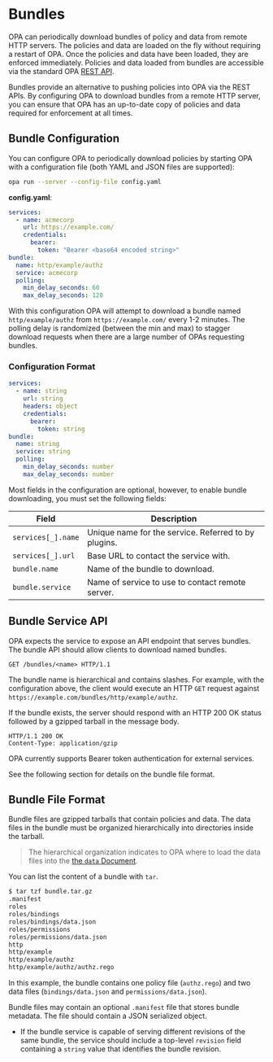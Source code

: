 # Bundles

OPA can periodically download bundles of policy and data from remote HTTP
servers. The policies and data are loaded on the fly without requiring a
restart of OPA. Once the policies and data have been loaded, they are enforced
immediately. Policies and data loaded from bundles are accessible via the
standard OPA [REST API](rest-api.md).

Bundles provide an alternative to pushing policies into OPA via the REST APIs.
By configuring OPA to download bundles from a remote HTTP server, you can
ensure that OPA has an up-to-date copy of policies and data required for
enforcement at all times.

## Bundle Configuration

You can configure OPA to periodically download policies by starting OPA with a
configuration file (both YAML and JSON files are supported):

```bash
opa run --server --config-file config.yaml
```

**config.yaml**:

```yaml
services:
  - name: acmecorp
    url: https://example.com/
    credentials:
      bearer:
        token: "Bearer <base64 encoded string>"
bundle:
  name: http/example/authz
  service: acmecorp
  polling:
    min_delay_seconds: 60
    max_delay_seconds: 120
```

With this configuration OPA will attempt to download a bundle named
`http/example/authz` from `https://example.com/` every 1-2 minutes. The polling
delay is randomized (between the min and max) to stagger download requests when
there are a large number of OPAs requesting bundles.

### Configuration Format

```yaml
services:
  - name: string
    url: string
    headers: object
    credentials:
      bearer:
        token: string
bundle:
  name: string
  service: string
  polling:
    min_delay_seconds: number
    max_delay_seconds: number
```

Most fields in the configuration are optional, however, to enable bundle
downloading, you must set the following fields:

| Field | Description |
| --- | --- |
| `services[_].name` | Unique name for the service. Referred to by plugins. |
| `services[_].url` | Base URL to contact the service with. |
| `bundle.name` | Name of the bundle to download. |
| `bundle.service` | Name of service to use to contact remote server. |

## Bundle Service API

OPA expects the service to expose an API endpoint that serves bundles. The
bundle API should allow clients to download named bundles.

```http
GET /bundles/<name> HTTP/1.1
```

The bundle name is hierarchical and contains slashes. For example, with the
configuration above, the client would execute an HTTP `GET` request against
`https://example.com/bundles/http/example/authz`.

If the bundle exists, the server should respond with an HTTP 200 OK status
followed by a gzipped tarball in the message body.

```http
HTTP/1.1 200 OK
Content-Type: application/gzip
```

OPA currently supports Bearer token authentication for external services.

See the following section for details on the bundle file format.

## Bundle File Format

Bundle files are gzipped tarballs that contain policies and data. The data
files in the bundle must be organized hierarchically into directories inside
the tarball.

> The hierarchical organization indicates to OPA where to load the data files
> into the [the `data` Document](how-does-opa-work.md#the-data-document).

You can list the content of a bundle with `tar`.

```bash
$ tar tzf bundle.tar.gz
.manifest
roles
roles/bindings
roles/bindings/data.json
roles/permissions
roles/permissions/data.json
http
http/example
http/example/authz
http/example/authz/authz.rego
```

In this example, the bundle contains one policy file (`authz.rego`) and two
data files (`bindings/data.json` and `permissions/data.json`).

Bundle files may contain an optional `.manifest` file that stores bundle
metadata. The file should contain a JSON serialized object.

* If the bundle service is capable of serving different revisions of the same
  bundle, the service should include a top-level `revision` field containing a
  `string` value that identifies the bundle revision.